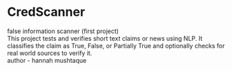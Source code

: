 # CredScanner
false information scanner (first project)
<br>
This project tests and verifies short text claims or news using NLP. It classifies the claim as True, False, or Partially True and optionally checks for real world sources to verify it. 
<br>
author - hannah mushtaque 

